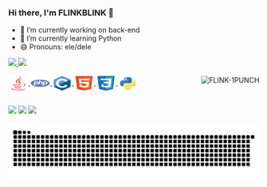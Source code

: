 ### Hi there, I'm FLINKBLINK 👋

- 🔭 I’m currently working on back-end
- 🌱 I’m currently learning Python
- 😄 Pronouns: ele/dele

<div>
  <a href="https://github.com/FLINKBLINK">
  <img height="180em" src="https://github-readme-stats.vercel.app/api?username=FLINKBLINK&show_icons=true&theme=dark&include_all_commits=true&count_private=true"/>
  <img height="180em" src="https://github-readme-stats.vercel.app/api/top-langs/?username=FLINKBLINK&layout=compact&langs_count=7&theme=dark"/>
</div>
  <div style="display: inline_block"><br>
  <img align="center" alt="FLINK-JAVA" height="30" width="40" src="https://raw.githubusercontent.com/devicons/devicon/master/icons/java/java-plain.svg">
  <img align="center" alt="FLINK-PHP" height="30" width="40" src="https://raw.githubusercontent.com/devicons/devicon/master/icons/php/php-plain.svg">
  <img align="center" alt="FLINK-C" height="30" width="40" src="https://raw.githubusercontent.com/devicons/devicon/master/icons/c/c-original.svg">
  <img align="center" alt="FLINK-HTML" height="30" width="40" src="https://raw.githubusercontent.com/devicons/devicon/master/icons/html5/html5-original.svg">
  <img align="center" alt="FLINK-CSS" height="30" width="40" src="https://raw.githubusercontent.com/devicons/devicon/master/icons/css3/css3-original.svg">
  <img align="center" alt="FLINK-Python" height="30" width="40" src="https://raw.githubusercontent.com/devicons/devicon/master/icons/python/python-original.svg">
  <img align="right"  img height="100em" alt="FLINK-1PUNCH" src="https://cdn.discordapp.com/attachments/691328910889320572/889684552744841246/1_Qtu65HAeHWe15YzOTUCldQ.gif">
</div>
  
   ##
 
<div> 
  <a href="https://www.instagram.com/_lucas_rodrigs/" target="_blank"><img src="https://img.shields.io/badge/-Instagram-%23E4405F?style=for-the-badge&logo=instagram&logoColor=white" target="_blank"></a>
  <a href = "mailto:rvlucas1985@gmail.com"><img src="https://img.shields.io/badge/-Gmail-%23333?style=for-the-badge&logo=gmail&logoColor=white" target="_blank"></a>
  <a href="https://www.linkedin.com/in/lucas-rodrigues-vieira-a618361b7" target="_blank"><img src="https://img.shields.io/badge/-LinkedIn-%230077B5?style=for-the-badge&logo=linkedin&logoColor=white" target="_blank"></a> 
 
  ![Snake animation](https://github.com/FLINKBLINK/FLINKBLINK/blob/output/github-contribution-grid-snake.svg)
 
</div>
